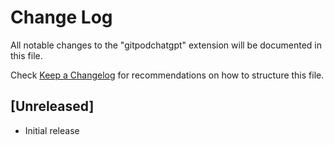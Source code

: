 # Change Log

All notable changes to the "gitpodchatgpt" extension will be documented in this file.

Check [Keep a Changelog](http://keepachangelog.com/) for recommendations on how to structure this file.

## [Unreleased]

- Initial release